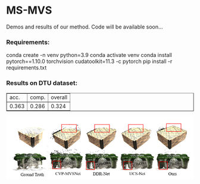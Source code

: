 # MS-MVS
Demos and results of our method. Code will be available soon...

<h3>Requirements:</h3>
conda create -n venv python=3.9
conda activate venv
conda install pytorch==1.10.0 torchvision cudatoolkit=11.3 -c pytorch
pip install -r requirements.txt

<h3>Results on DTU dataset:</h3>
<table border="1">
    <tr>
        <td>acc.</td>
        <td>comp.</td>
        <td>overall</td>
    </tr>
    <tr>
        <td>0.363</td>
        <td>0.286</td>
        <td>0.324</td>
    </tr>
</table>

<img src="DTUCompare.png" alt="Big Boat">
